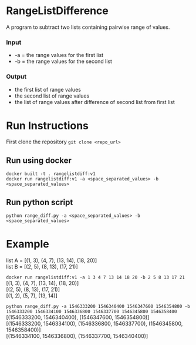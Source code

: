 # RangeListDifference
A program to subtract two lists containing pairwise range of values.

### Input
* -a = the range values for the first list
* -b = the range values for the second list
### Output
* the first list of range values
* the second list of range values
* the list of range values after difference of second list from first list

# Run Instructions
First clone the repository 
```git clone <repo_url>```

## Run using docker
```docker built -t . rangelistdiff:v1```  
```docker run rangelistdiff:v1 -a <space_separated_values> -b <space_separated_values>```
## Run python script
```python range_diff.py -a <space_separated_values> -b <space_separated_values>```

# Example
list A = [(1, 3), (4, 7), (13, 14), (18, 20)]  
list B = [(2, 5), (8, 13), (17, 21)]

```docker run rangelistdiff:v1 -a 1 3 4 7 13 14 18 20 -b 2 5 8 13 17 21```  
[(1, 3), (4, 7), (13, 14), (18, 20)]  
[(2, 5), (8, 13), (17, 21)]  
[(1, 2), (5, 7), (13, 14)]  
  
```python range_diff.py -a 1546333200 1546340400 1546347600 1546354800 -b 1546333200 1546334100 1546336800 1546337700 1546345800 1546358400```  
[(1546333200, 1546340400), (1546347600, 1546354800)]  
[(1546333200, 1546334100), (1546336800, 1546337700), (1546345800, 1546358400)]  
[(1546334100, 1546336800), (1546337700, 1546340400)]  
